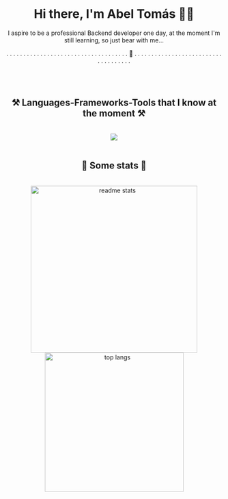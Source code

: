 <h1 align="center">Hi there, I'm Abel Tomás 👋😊</h1>
<div>
    <p align="center">I aspire to be a professional Backend developer one day, at the moment I'm still learning, so just bear with me...</p>
    <p align="center">. . . . . . . . . . . . . . . . . . . . . . . . . . . . . . . . . . . . 🫠 . . . . . . . . . . . . . . . . . . . . . . . . . . . . . . . . . . . . </p>
</div>
<br><br>
<h2 align="center">⚒️ Languages-Frameworks-Tools that I know at the moment ⚒️</h2>
<br/>
<div align="center">
    <img src="https://skillicons.dev/icons?i=vscode,python,github,git" />
</div>
<br>
<h2 align="center">👾 Some stats 👾</h2>
<br>
<div align=center>
  <img width=390 src="https://github-readme-stats-salesp07.vercel.app/api?username=Tomu98&count_private=true&show_icons=true&theme=dark&rank_icon=github&border_radius=10" alt="readme stats" />
  <br/>
  <img width=325 align="center" src="https://github-readme-stats-salesp07.vercel.app/api/top-langs/?username=Tomu98&hide=HTML&langs_count=8&layout=compact&theme=dark&border_radius=10&size_weight=0.5&count_weight=0.5&exclude_repo=github-readme-stats" alt="top langs" />
</div>
